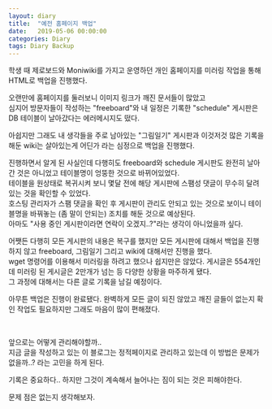 ```yaml
---
layout: diary
title:  "예전 홈페이지 백업"
date:   2019-05-06 00:00:00
categories: Diary
tags: Diary Backup
---
```


학생 때 제로보드와 Moniwiki를 가지고 운영하던 개인 홈페이지를 미러링 작업을 통해 HTML로 백업을 진행했다.  

오랜만에 홈페이지를 둘러보니 이미지 링크가 깨진 문서들이 많았고  
심지어 방문자들이 작성하는 "freeboard"와 내 일정은 기록한 "schedule" 게시판은 DB 테이블이 날아갔다는 에러메시지도 떴다.  

<!--more-->

아쉽지만 그래도 내 생각들을 주로 남아있는 "그림일기" 게시판과 이것저것 많은 기록을 해둔 wiki는 살아있는게 어딘가 라는 심정으로 백업을 진행했다.  

진행하면서 알게 된 사실인데 다행히도 freeboard와 schedule 게시판도 완전히 날아간 것은 아니었고 테이블명이 엉뚱한 것으로 바뀌어있었다.  
테이블을 원상태로 복귀시켜 보니 몇달 전에 해당 게시판에 스팸성 댓글이 무수히 달려있는 것을 확인할 수 있었다.  
호스팅 관리자가 스팸 댓글을 확인 후 게시판이 관리도 안되고 있는 것으로 보이니 테이블명을 바꿔놓는 (좀 말이 안되는) 조치를 해둔 것으로 예상된다.  
아마도 "사용 중인 게시판이라면 연락이 오겠지..?"라는 생각이 아니었을까 싶다.  

어쨋든 다행히 모든 게시판의 내용은 복구를 했지만 모든 게시판에 대해서 백업을 진행하지 않고 freeboard, 그림일기 그리고 wiki에 대해서만 진행을 했다.  
wget 명령어를 이용해서 미러링을 하려고 했으나 쉽지만은 않았다. 게시글은 554개인데 미러링 된 게시글은 2만개가 넘는 등 다양한 상황을 마주하게 됐다.  
그 과정에 대해서는 다른 글로 기록을 남길 예정이다.  

아무튼 백업은 진행이 완료됐다. 완벽하게 모든 글이 되진 않았고 깨진 글들이 없는지 확인 작업도 필요하지만 그래도 마음이 많이 편해졌다.  

<br>

앞으로는 어떻게 관리해야할까..  
지금 글을 작성하고 있는 이 블로그는 정적페이지로 관리하고 있는데 이 방법은 문제가 없을까..? 라는 고민을 하게 된다.  

기록은 중요하다..
하지만 그것이 계속해서 늘어나는 짐이 되는 것은 피해야한다.  

문제 점은 없는지 생각해보자.  


